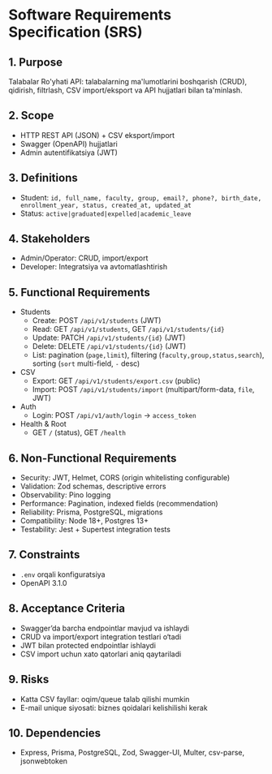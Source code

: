 # Software Requirements Specification (SRS)

## 1. Purpose
Talabalar Ro'yhati API: talabalarning ma'lumotlarini boshqarish (CRUD), qidirish, filtrlash, CSV import/eksport va API hujjatlari bilan ta'minlash.

## 2. Scope
- HTTP REST API (JSON) + CSV eksport/import
- Swagger (OpenAPI) hujjatlari
- Admin autentifikatsiya (JWT)

## 3. Definitions
- Student: `id, full_name, faculty, group, email?, phone?, birth_date, enrollment_year, status, created_at, updated_at`
- Status: `active|graduated|expelled|academic_leave`

## 4. Stakeholders
- Admin/Operator: CRUD, import/export
- Developer: Integratsiya va avtomatlashtirish

## 5. Functional Requirements
- Students
  - Create: POST `/api/v1/students` (JWT)
  - Read: GET `/api/v1/students`, GET `/api/v1/students/{id}`
  - Update: PATCH `/api/v1/students/{id}` (JWT)
  - Delete: DELETE `/api/v1/students/{id}` (JWT)
  - List: pagination (`page,limit`), filtering (`faculty,group,status,search`), sorting (`sort` multi-field, `-` desc)
- CSV
  - Export: GET `/api/v1/students/export.csv` (public)
  - Import: POST `/api/v1/students/import` (multipart/form-data, `file`, JWT)
- Auth
  - Login: POST `/api/v1/auth/login` → `access_token`
- Health & Root
  - GET `/` (status), GET `/health`

## 6. Non-Functional Requirements
- Security: JWT, Helmet, CORS (origin whitelisting configurable)
- Validation: Zod schemas, descriptive errors
- Observability: Pino logging
- Performance: Pagination, indexed fields (recommendation)
- Reliability: Prisma, PostgreSQL, migrations
- Compatibility: Node 18+, Postgres 13+
- Testability: Jest + Supertest integration tests

## 7. Constraints
- `.env` orqali konfiguratsiya
- OpenAPI 3.1.0

## 8. Acceptance Criteria
- Swagger’da barcha endpointlar mavjud va ishlaydi
- CRUD va import/export integration testlari o‘tadi
- JWT bilan protected endpointlar ishlaydi
- CSV import uchun xato qatorlari aniq qaytariladi

## 9. Risks
- Katta CSV fayllar: oqim/queue talab qilishi mumkin
- E-mail unique siyosati: biznes qoidalari kelishilishi kerak

## 10. Dependencies
- Express, Prisma, PostgreSQL, Zod, Swagger-UI, Multer, csv-parse, jsonwebtoken
